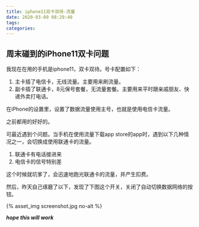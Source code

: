 ```yaml
---
title: iphone11双卡双待-流量
date: 2020-03-09 08:29:40
tags:
categories:
---
```


## 周末碰到的iPhone11双卡问题

我现在在用的手机是iphone11，双卡双待。号卡配置如下：
1. 主卡插了电信卡，无线流量。主要用来刷流量。
2. 副卡插了联通卡，8元保号套餐，无流量套餐。主要用来平时跟亲戚朋友、快递外卖打电话。

在iPhone的设置里，设置了数据流量使用主号，也就是使用电信卡流量。

之前都用的好好的。

可最近遇到个问题。当手机在使用流量下载app store的app时，遇到以下几种情况之一，会切换成使用联通卡的流量。

1. 联通卡有电话接进来
2. 电信卡的信号特别差

这个时候就坑爹了，会迅速地跑光联通卡的流量，并产生扣费。

然后，昨天自己琢磨了以下，发现了下图这个开关，关闭了自动切换数据网络的按钮。

{% asset_img screenshot.jpg no-alt %}


***hope this will work***